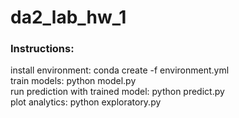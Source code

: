 <h1>da2_lab_hw_1</h1>
<h3>Instructions:</h3>
    install environment: conda create -f environment.yml</br>
    train models: python model.py</br>
    run prediction with trained model: python predict.py <your test file path></br> 
    plot analytics: python exploratory.py</br>
